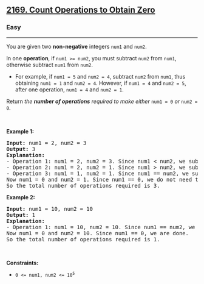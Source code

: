 <h2><a href="https://leetcode.com/problems/count-operations-to-obtain-zero/">2169. Count Operations to Obtain Zero</a></h2><h3>Easy</h3><hr><div><p>You are given two <strong>non-negative</strong> integers <code>num1</code> and <code>num2</code>.</p>

<p>In one <strong>operation</strong>, if <code>num1 &gt;= num2</code>, you must subtract <code>num2</code> from <code>num1</code>, otherwise subtract <code>num1</code> from <code>num2</code>.</p>

<ul>
	<li>For example, if <code>num1 = 5</code> and <code>num2 = 4</code>, subtract <code>num2</code> from <code>num1</code>, thus obtaining <code>num1 = 1</code> and <code>num2 = 4</code>. However, if <code>num1 = 4</code> and <code>num2 = 5</code>, after one operation, <code>num1 = 4</code> and <code>num2 = 1</code>.</li>
</ul>

<p>Return <em>the <strong>number of operations</strong> required to make either</em> <code>num1 = 0</code> <em>or</em> <code>num2 = 0</code>.</p>

<p>&nbsp;</p>
<p><strong class="example">Example 1:</strong></p>

<pre><strong>Input:</strong> num1 = 2, num2 = 3
<strong>Output:</strong> 3
<strong>Explanation:</strong> 
- Operation 1: num1 = 2, num2 = 3. Since num1 &lt; num2, we subtract num1 from num2 and get num1 = 2, num2 = 3 - 2 = 1.
- Operation 2: num1 = 2, num2 = 1. Since num1 &gt; num2, we subtract num2 from num1.
- Operation 3: num1 = 1, num2 = 1. Since num1 == num2, we subtract num2 from num1.
Now num1 = 0 and num2 = 1. Since num1 == 0, we do not need to perform any further operations.
So the total number of operations required is 3.
</pre>

<p><strong class="example">Example 2:</strong></p>

<pre><strong>Input:</strong> num1 = 10, num2 = 10
<strong>Output:</strong> 1
<strong>Explanation:</strong> 
- Operation 1: num1 = 10, num2 = 10. Since num1 == num2, we subtract num2 from num1 and get num1 = 10 - 10 = 0.
Now num1 = 0 and num2 = 10. Since num1 == 0, we are done.
So the total number of operations required is 1.
</pre>

<p>&nbsp;</p>
<p><strong>Constraints:</strong></p>

<ul>
	<li><code>0 &lt;= num1, num2 &lt;= 10<sup>5</sup></code></li>
</ul>
</div>
